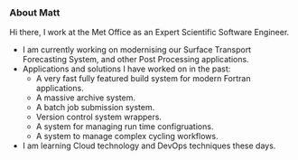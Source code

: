 ### About Matt

Hi there, I work at the Met Office as an Expert Scientific Software Engineer.

- I am currently working on modernising our Surface Transport Forecasting System, and other Post Processing applications.
- Applications and solutions I have worked on in the past:
  * A very fast fully featured build system for modern Fortran applications.
  * A massive archive system.
  * A batch job submission system.
  * Version control system wrappers.
  * A system for managing run time configruations.
  * A system to manage complex cycling workflows.
- I am learning Cloud technology and DevOps techniques these days.

<!--
**matthewrmshin/matthewrmshin** is a ✨ _special_ ✨ repository because its `README.md` (this file) appears on your GitHub profile.

Here are some ideas to get you started:

- 🔭 I’m currently working on ...
- 🌱 I’m currently learning ...
- 👯 I’m looking to collaborate on ...
- 🤔 I’m looking for help with ...
- 💬 Ask me about ...
- 📫 How to reach me: ...
- 😄 Pronouns: ...
- ⚡ Fun fact: ...
-->
